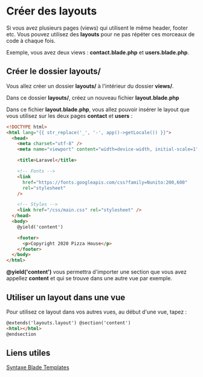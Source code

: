 # Créer des layouts

Si vous avez plusieurs pages (views) qui utilisent le même header, footer etc. Vous pouvez utilisez des **layouts** pour ne pas répéter ces morceaux de code à chaque fois.

Exemple, vous avez deux views : **contact.blade.php** et **users.blade.php**.

## Créer le dossier layouts/

Vous allez créer un dossier **layouts/** à l'intérieur du dossier **views/**.

Dans ce dossier **layouts/**, créez un nouveau fichier **layout.blade.php**

Dans ce fichier **layout.blade.php**, vous allez pouvoir insérer le layout que vous utilisez sur les deux pages **contact** et **users** :

```html
<!DOCTYPE html>
<html lang="{{ str_replace('_', '-', app()->getLocale()) }}">
  <head>
    <meta charset="utf-8" />
    <meta name="viewport" content="width=device-width, initial-scale=1" />

    <title>Laravel</title>

    <!-- Fonts -->
    <link
      href="https://fonts.googleapis.com/css?family=Nunito:200,600"
      rel="stylesheet"
    />

    <!-- Styles -->
    <link href="/css/main.css" rel="stylesheet" />
  </head>
  <body>
    @yield('content')

    <footer>
      <p>Copyright 2020 Pizza House</p>
    </footer>
  </body>
</html>
```

**@yield('content')** vous permettra d'importer une section que vous avez appellez **content** et qui se trouve dans une autre vue par exemple.

## Utiliser un layout dans une vue

Pour utilisez ce layout dans vos autres vues, au début d'une vue, tapez :

```html
@extends('layouts.layout') @section('content')
<html></html>
@endsection
```

## Liens utiles

[Syntaxe Blade Templates](https://laravel.com/docs/8.x/blade)
